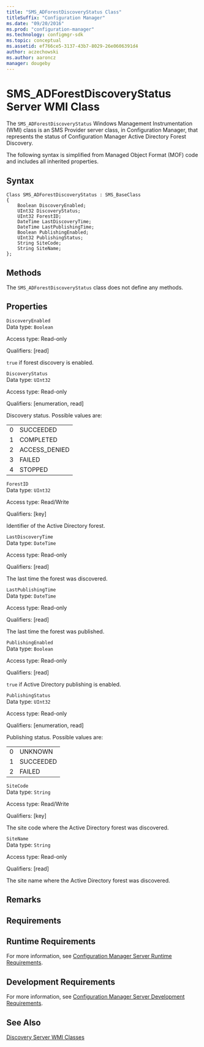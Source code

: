 ```yaml
---
title: "SMS_ADForestDiscoveryStatus Class"
titleSuffix: "Configuration Manager"
ms.date: "09/20/2016"
ms.prod: "configuration-manager"
ms.technology: configmgr-sdk
ms.topic: conceptual
ms.assetid: ef766ce5-3137-43b7-8029-26e0606391d4
author: aczechowski
ms.author: aaroncz
manager: dougeby
---
```

# SMS_ADForestDiscoveryStatus Server WMI Class
The `SMS_ADForestDiscoveryStatus` Windows Management Instrumentation (WMI) class is an SMS Provider server class, in Configuration Manager, that represents the status of Configuration Manager Active Directory Forest Discovery.  

 The following syntax is simplified from Managed Object Format (MOF) code and includes all inherited properties.  

## Syntax  

```  
Class SMS_ADForestDiscoveryStatus : SMS_BaseClass  
{  
    Boolean DiscoveryEnabled;  
    UInt32 DiscoveryStatus;  
    UInt32 ForestID;  
    DateTime LastDiscoveryTime;  
    DateTime LastPublishingTime;  
    Boolean PublishingEnabled;  
    UInt32 PublishingStatus;  
    String SiteCode;  
    String SiteName;  
};  
```  

## Methods  
 The `SMS_ADForestDiscoveryStatus` class does not define any methods.  

## Properties  
 `DiscoveryEnabled`  
 Data type: `Boolean`  

 Access type: Read-only  

 Qualifiers: [read]  

 `true` if forest discovery is enabled.  

 `DiscoveryStatus`  
 Data type: `UInt32`  

 Access type: Read-only  

 Qualifiers: [enumeration, read]  

 Discovery status. Possible values are:  

|||  
|-|-|  
|0|SUCCEEDED|  
|1|COMPLETED|  
|2|ACCESS_DENIED|  
|3|FAILED|  
|4|STOPPED|  

 `ForestID`  
 Data type: `UInt32`  

 Access type: Read/Write  

 Qualifiers: [key]  

 Identifier of the Active Directory forest.  

 `LastDiscoveryTime`  
 Data type: `DateTime`  

 Access type: Read-only  

 Qualifiers: [read]  

 The last time the forest was discovered.  

 `LastPublishingTime`  
 Data type: `DateTime`  

 Access type: Read-only  

 Qualifiers: [read]  

 The last time the forest was published.  

 `PublishingEnabled`  
 Data type: `Boolean`  

 Access type: Read-only  

 Qualifiers: [read]  

 `true` if Active Directory publishing is enabled.  

 `PublishingStatus`  
 Data type: `UInt32`  

 Access type: Read-only  

 Qualifiers: [enumeration, read]  

 Publishing status. Possible values are:  

|||  
|-|-|  
|0|UNKNOWN|  
|1|SUCCEEDED|  
|2|FAILED|  

 `SiteCode`  
 Data type: `String`  

 Access type: Read/Write  

 Qualifiers: [key]  

 The site code where the Active Directory forest was discovered.  

 `SiteName`  
 Data type: `String`  

 Access type: Read-only  

 Qualifiers: [read]  

 The site name where the Active Directory forest was discovered.  

## Remarks  

## Requirements  

## Runtime Requirements  
 For more information, see [Configuration Manager Server Runtime Requirements](../../../../../develop/core/reqs/server-runtime-requirements.md).  

## Development Requirements  
 For more information, see [Configuration Manager Server Development Requirements](../../../../../develop/core/reqs/server-development-requirements.md).  

## See Also  
 [Discovery Server WMI Classes](../../../../../develop/reference/core/servers/configure/discovery-server-wmi-classes.md)
